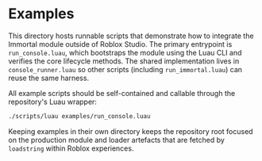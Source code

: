 # Examples

This directory hosts runnable scripts that demonstrate how to integrate the
Immortal module outside of Roblox Studio. The primary entrypoint is
`run_console.luau`, which bootstraps the module using the Luau CLI and
verifies the core lifecycle methods. The shared implementation lives in
`console_runner.luau` so other scripts (including `run_immortal.luau`) can
reuse the same harness.

All example scripts should be self-contained and callable through the
repository's Luau wrapper:

```bash
./scripts/luau examples/run_console.luau
```

Keeping examples in their own directory keeps the repository root focused on
the production module and loader artefacts that are fetched by `loadstring`
within Roblox experiences.
